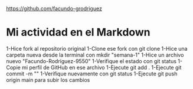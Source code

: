 https://github.com/facundo-grodriguez

# Mi actividad en el Markdown

1-Hice fork al repositorio original
1-Clone ese fork con git clone
1-Hice una carpeta nueva desde la terminal con mkdir "semana-1"
1-Hice un archivo nuevo "Facundo-Rodríguez-9550"
1-Verifique el estado con git status
1-Copie mi perfil de GitHub en ese archivo
1-Ejecute git add .
1-Ejecute git commit -m ""
1-Verifique nuevamente con git status
1-Ejecute git push origin main para subir los cambios